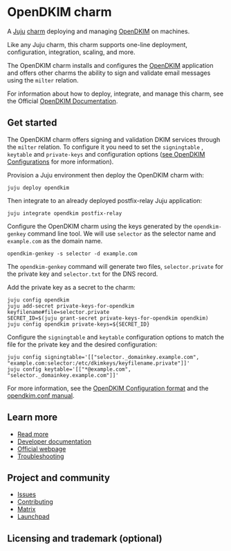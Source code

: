 <!--
Avoid using this README file for information that is maintained or published elsewhere, e.g.:

* metadata.yaml > published on Charmhub
* documentation > published on (or linked to from) Charmhub
* detailed contribution guide > documentation or CONTRIBUTING.md

Use links instead.
-->
<!--
NOTE: This template has the documentation under the `docs-template` due with issues with discourse-gatekeeper. The `docs-template` directory must be changed to `docs` after using this template to ensure discourse-gatekeeper correctly identifies the documentation changes.
-->
# OpenDKIM charm
<!-- Use this space for badges -->

A [Juju](https://juju.is/) [charm](https://documentation.ubuntu.com/juju/3.6/reference/charm/) deploying and
managing [OpenDKIM](http://www.opendkim.org/) on machines.

Like any Juju charm, this charm supports one-line deployment, configuration, integration, scaling, and more.

The OpenDKIM charm installs and configures the [OpenDKIM](http://www.opendkim.org/) application and offers
other charms the ability to sign and validate email messages using the `milter` relation.

For information about how to deploy, integrate, and manage this charm, see the Official [OpenDKIM Documentation](https://charmhub.io/opendkim/docs).

## Get started

The OpenDKIM charm offers signing and validation DKIM services through the `milter`
relation. To configure it you need to set the `signingtable` , `keytable` and `private-keys` and 
configuration options ([see OpenDKIM Configurations](https://charmhub.io/opendkim/docs)
for more information).

Provision a Juju environment then deploy the OpenDKIM charm with:

```
juju deploy opendkim
```

Then integrate to an already deployed postfix-relay Juju application:

```
juju integrate opendkim postfix-relay
```

Configure the OpenDKIM charm using the keys generated by the `opendkim-genkey` command line tool. 
We will use `selector` as the selector name and `example.com` as the domain name.
```
opendkim-genkey -s selector -d example.com
```

The `opendkim-genkey` command will generate two files, `selector.private` for the private key and 
`selector.txt` for the DNS record.

Add the private key as a secret to the charm:
```
juju config opendkim
juju add-secret private-keys-for-opendkim keyfilename#file=selector.private
SECRET_ID=$(juju grant-secret private-keys-for-opendkim opendkim)
juju config opendkim private-keys=${SECRET_ID}
```

Configure the `signingtable` and `keytable` configuration options to match the file for the
private key and the desired configuration:

```
juju config signingtable='[["selector._domainkey.example.com", "example.com:selector:/etc/dkimkeys/keyfilename.private"]]'
juju config keytable='[["*@example.com", "selector._domainkey.example.com"]]'
```

For more information, see the
[OpenDKIM Configuration format](https://charmhub.io/opendkim/docs) and the
[opendkim.conf manual](http://www.opendkim.org/opendkim.conf.5.html).

## Learn more
<!-- 
Provide a list of resources, including the official documentation, developer documentation,
an official website for the software and a troubleshooting guide. Note that this list is not
exhaustive or always relevant for every charm. If there is no official troubleshooting guide,
include a link to the relevant Matrix channel.
-->

* [Read more](https://charmhub.io/opendkim) <!--Link to the charm's official documentation-->
* [Developer documentation](http://www.opendkim.org/docs.html) <!--Link to any developer documentation (could be upstream)-->
* [Official webpage](http://www.opendkim.org/) <!--(Optional) Link to official upstream webpage/blog/marketing content-->
* [Troubleshooting]() <!--(Optional) Link to a page or section about troubleshooting/FAQ-->

## Project and community
* [Issues]() <!--Link to GitHub issues (if applicable)-->
* [Contributing]() <!--Link to any contribution guides, preferably for the source code--> 
* [Matrix]() <!--Link to contact info (if applicable), e.g. Matrix channel-->
* [Launchpad]() <!--Link to Launchpad (if applicable)-->

## Licensing and trademark (optional)

